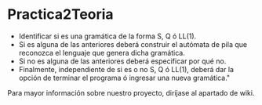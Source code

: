 # Practica2Teoria
 - Identificar si es una gramática de la forma S, Q ó LL(1).
 - Si es alguna de las anteriores deberá construir el autómata de pila que reconozca el lenguaje que genera dicha gramática.
- Si no es alguna de las anteriores deberá especificar por qué no.
 - Finalmente, independiente de si es o no S, Q ó LL(1), deberá dar la opción de terminar el programa ó ingresar una nueva gramática."
 
 Para mayor información sobre nuestro proyecto, diríjase al apartado de wiki.
